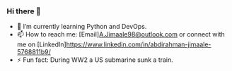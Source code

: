 ### Hi there 👋
- 🌱 I’m currently learning Python and DevOps.
- 📫 How to reach me: [Email]<A.Jimaale98@outlook.com> or connect with me on [LinkedIn]<https://www.linkedin.com/in/abdirahman-jimaale-5768811b9/>
- ⚡ Fun fact: During WW2 a US submarine sunk a train.
<!--
**AJim98/AJim98** is a ✨ _special_ ✨ repository because its `README.md` (this file) appears on your GitHub profile.

Here are some ideas to get you started:

- 🔭 I’m currently working on ...
- 🌱 I’m currently learning ...
- 👯 I’m looking to collaborate on ...
- 🤔 I’m looking for help with ...
- 💬 Ask me about ...
- 📫 How to reach me: ...
- 😄 Pronouns: ...
- ⚡ Fun fact: ...
-->
